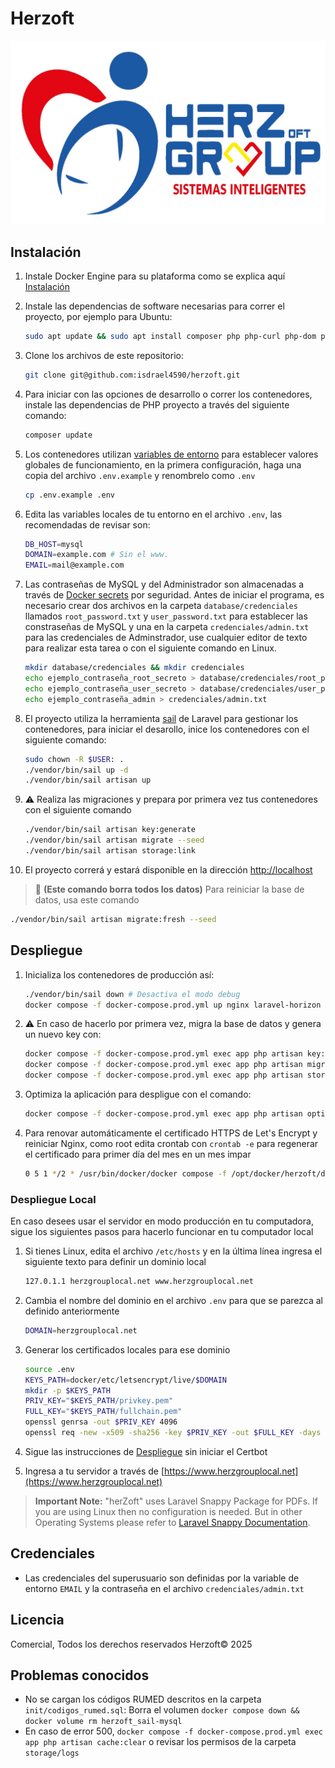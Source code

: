 # Herzoft

![Logo Herzoft](public/images/LOGOHERZ.jpg)

## Instalación

1. Instale Docker Engine para su plataforma como se explica aquí [Instalación](https://docs.docker.com/engine/install/)
2. Instale las dependencias de software necesarias para correr el proyecto, por ejemplo para Ubuntu:

   ```bash
   sudo apt update && sudo apt install composer php php-curl php-dom php-gd php-zip
   ```

3. Clone los archivos de este repositorio:

   ```bash
   git clone git@github.com:isdrael4590/herzoft.git
   ```

4. Para iniciar con las opciones de desarrollo o correr los contenedores, instale las dependencias de PHP proyecto a través del siguiente comando:

   ```bash
   composer update
   ```

5. Los contenedores utilizan [variables de entorno](https://docs.docker.com/compose/environment-variables/set-environment-variables/) para establecer valores globales de funcionamiento, en la primera configuración, haga una copia del archivo `.env.example` y renombrelo como `.env`

   ```bash
   cp .env.example .env
   ```

6. Edita las variables locales de tu entorno en el archivo `.env`, las recomendadas de revisar son:

   ```sh
   DB_HOST=mysql
   DOMAIN=example.com # Sin el www.
   EMAIL=mail@example.com
   ```

7. Las contraseñas de MySQL y del Administrador son almacenadas a través de [Docker secrets](`https://docs.docker.com/compose/use-secrets/`) por seguridad. Antes de iniciar el programa, es necesario crear dos archivos en la carpeta `database/credenciales` llamados `root_password.txt` y `user_password.txt` para establecer las constraseñas de MySQL y una en la carpeta `credenciales/admin.txt` para las credenciales de Adminstrador, use cualquier editor de texto para realizar esta tarea o con el siguiente comando en Linux.

   ```bash
   mkdir database/credenciales && mkdir credenciales
   echo ejemplo_contraseña_root_secreto > database/credenciales/root_password.txt
   echo ejemplo_contraseña_user_secreto > database/credenciales/user_password.txt
   echo ejemplo_contraseña_admin > credenciales/admin.txt
   ```

8. El proyecto utiliza la herramienta [sail](https://laravel.com/docs/8.x/sail) de Laravel para gestionar los contenedores, para iniciar el desarollo, inice los contenedores con el siguiente comando:

   ```bash
   sudo chown -R $USER: .
   ./vendor/bin/sail up -d
   ./vendor/bin/sail artisan up
   ```

9. ⚠️ Realiza las migraciones y prepara por primera vez tus contenedores con el siguiente comando

   ```bash
   ./vendor/bin/sail artisan key:generate
   ./vendor/bin/sail artisan migrate --seed
   ./vendor/bin/sail artisan storage:link
   ```

10. El proyecto correrá y estará disponible en la dirección [http://localhost](http://localhost)

>🚨 **(Este comando borra todos los datos)** Para reiniciar la base de datos, usa este comando

   ```bash
   ./vendor/bin/sail artisan migrate:fresh --seed
   ```

## Despliegue

1. Inicializa los contenedores de producción así:

   ```bash
   ./vendor/bin/sail down # Desactiva el modo debug
   docker compose -f docker-compose.prod.yml up nginx laravel-horizon -d --build
   ```

2. ⚠️ En caso de hacerlo por primera vez, migra la base de datos y genera un nuevo key con:

   ```bash
   docker compose -f docker-compose.prod.yml exec app php artisan key:generate
   docker compose -f docker-compose.prod.yml exec app php artisan migrate --seed
   docker compose -f docker-compose.prod.yml exec app php artisan storage:link
   ```

3. Optimiza la aplicación para despligue con el comando:

   ```bash
   docker compose -f docker-compose.prod.yml exec app php artisan optimize
   ```

4. Para renovar automáticamente el certificado HTTPS de Let's Encrypt y reiniciar Nginx, como root edita crontab con `crontab -e` para regenerar el certificado para primer día del mes en un mes impar

   ```bash
   0 5 1 */2 * /usr/bin/docker/docker compose -f /opt/docker/herzoft/docker-compose.prod.yml rup certbot && /usr/bin/docker/docker compose -f /opt/docker/herzoft/docker-compose.prod.yml exec nginx -s reload
   ```

### Despliegue Local

En caso desees usar el servidor en modo producción en tu computadora, sigue los siguientes pasos para hacerlo funcionar en tu computador local

1. Si tienes Linux, edita el archivo `/etc/hosts` y en la última línea ingresa el siguiente texto para definir un dominio local

   ```bash
   127.0.1.1 herzgrouplocal.net www.herzgrouplocal.net
   ```

2. Cambia el nombre del dominio en el archivo `.env` para que se parezca al definido anteriormente

   ```bash
   DOMAIN=herzgrouplocal.net
   ```

3. Generar los certificados locales para ese dominio

   ```bash
   source .env
   KEYS_PATH=docker/etc/letsencrypt/live/$DOMAIN
   mkdir -p $KEYS_PATH
   PRIV_KEY="$KEYS_PATH/privkey.pem"
   FULL_KEY="$KEYS_PATH/fullchain.pem"
   openssl genrsa -out $PRIV_KEY 4096
   openssl req -new -x509 -sha256 -key $PRIV_KEY -out $FULL_KEY -days 3650 -subj "/CN=herzgrouplocal.net"
   ```

4. Sigue las instrucciones de [Despliegue](#despliegue) sin iniciar el Certbot
5. Ingresa a tu servidor a través de [https://www.herzgrouplocal.net](https://www.herzgrouplocal.net)

> **Important Note:** "herZoft" uses Laravel Snappy Package for PDFs. If you are using Linux then no configuration is needed. But in other Operating Systems please refer to [Laravel Snappy Documentation](https://github.com/barryvdh/laravel-snappy).

## Credenciales

- Las credenciales del superusuario son definidas por la variable de entorno `EMAIL` y la contraseña en el archivo `credenciales/admin.txt`

## Licencia

Comercial, Todos los derechos reservados Herzoft© 2025

## Problemas conocidos

- No se cargan los códigos RUMED descritos en la carpeta `init/codigos_rumed.sql`: Borra el volumen `docker compose down && docker volume rm herzoft_sail-mysql`
- En caso de error 500, `docker compose -f docker-compose.prod.yml exec app php artisan cache:clear` o revisar los permisos de la carpeta `storage/logs`
